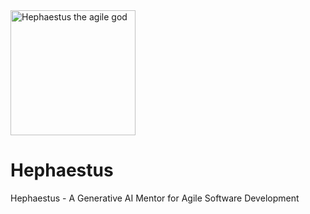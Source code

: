 <img alt="Hephaestus the agile god" height="200px" src="https://github.com/ls1intum/Hephaestus/assets/5898705/656357d1-dfc0-4641-bc7c-671f629a351d">

# Hephaestus
Hephaestus - A Generative AI Mentor for Agile Software Development

